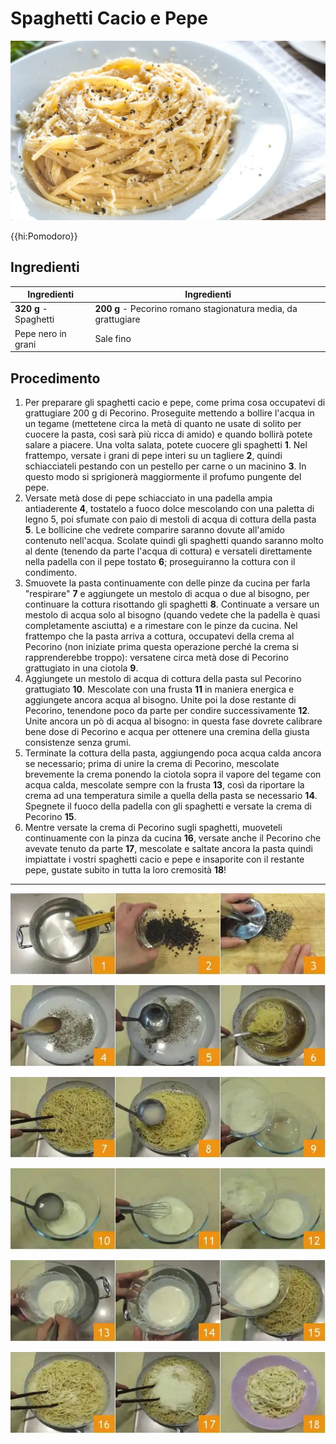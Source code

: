 # Spaghetti Cacio e Pepe

![](img/Spaghetti-Cacio-e-Pepe.webp)

{{hi:Pomodoro}}

## Ingredienti

| Ingredienti                  | Ingredienti             |
| ---------------------------- | ----------------------- |
| **320 g** - Spaghetti | **200 g** - Pecorino romano stagionatura media, da grattugiare |
| Pepe nero in grani | Sale fino |

## Procedimento

1. Per preparare gli spaghetti cacio e pepe, come prima cosa occupatevi di grattugiare 200 g di Pecorino. Proseguite mettendo a bollire l'acqua in un tegame (mettetene circa la metà di quanto ne usate di solito per cuocere la pasta, così sarà più ricca di amido) e quando bollirà potete salare a piacere. Una volta salata, potete cuocere gli spaghetti **1**. Nel frattempo, versate i grani di pepe interi su un tagliere **2**, quindi schiacciateli pestando con un pestello per carne o un macinino **3**. In questo modo si sprigionerà maggiormente il profumo pungente del pepe.
1. Versate metà dose di pepe schiacciato in una padella ampia antiaderente **4**, tostatelo a fuoco dolce mescolando con una paletta di legno 5, poi sfumate con paio di mestoli di acqua di cottura della pasta **5**. Le bollicine che vedrete comparire saranno dovute all'amido contenuto nell'acqua. Scolate quindi gli spaghetti quando saranno molto al dente (tenendo da parte l'acqua di cottura) e versateli direttamente nella padella con il pepe tostato **6**; proseguiranno la cottura con il condimento.
1. Smuovete la pasta continuamente con delle pinze da cucina per farla "respirare" **7** e aggiungete un mestolo di acqua o due al bisogno, per continuare la cottura risottando gli spaghetti **8**. Continuate a versare un mestolo di acqua solo al bisogno (quando vedete che la padella è quasi completamente asciutta) e a rimestare con le pinze da cucina. Nel frattempo che la pasta arriva a cottura, occupatevi della crema al Pecorino (non iniziate prima questa operazione perché la crema si rapprenderebbe troppo): versatene circa metà dose di Pecorino grattugiato in una ciotola **9**.
1. Aggiungete un mestolo di acqua di cottura della pasta sul Pecorino grattugiato **10**. Mescolate con una frusta **11** in maniera energica e aggiungete ancora acqua al bisogno. Unite poi la dose restante di Pecorino, tenendone poco da parte per condire successivamente **12**. Unite ancora un pò di acqua al bisogno: in questa fase dovrete calibrare bene dose di Pecorino e acqua per ottenere una cremina della giusta consistenze senza grumi.
1. Terminate la cottura della pasta, aggiungendo poca acqua calda ancora se necessario; prima di unire la crema di Pecorino, mescolate brevemente la crema ponendo la ciotola sopra il vapore del tegame con acqua calda, mescolate sempre con la frusta **13**, così da riportare la crema ad una temperatura simile a quella della pasta se necessario **14**. Spegnete il fuoco della padella con gli spaghetti e versate la crema di Pecorino **15**.
1. Mentre versate la crema di Pecorino sugli spaghetti, muoveteli continuamente con la pinza da cucina **16**, versate anche il Pecorino che avevate tenuto da parte **17**, mescolate e saltate ancora la pasta quindi impiattate i vostri spaghetti cacio e pepe e insaporite con il restante pepe, gustate subito in tutta la loro cremosità **18**!


---

![](img/Spaghetti-Cacio-e-Pepe-01.webp)

![](img/Spaghetti-Cacio-e-Pepe-02.webp)

![](img/Spaghetti-Cacio-e-Pepe-03.webp)

![](img/Spaghetti-Cacio-e-Pepe-04.webp)

![](img/Spaghetti-Cacio-e-Pepe-05.webp)

![](img/Spaghetti-Cacio-e-Pepe-06.webp)
